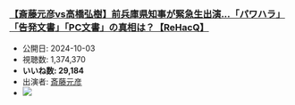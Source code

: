 ### [【斎藤元彦vs高橋弘樹】前兵庫県知事が緊急生出演...「パワハラ」「告発文書」「PC文書」の真相は？【ReHacQ】](https://www.youtube.com/watch?v=jNGjngpf05U)
-   公開日: 2024-10-03
-   視聴数: 1,374,370
-   **いいね数: 29,184**
-   出演者: [斎藤元彦](/rehacq_fan/people/斎藤元彦 "wikilink")
- [![](https://img.youtube.com/vi/jNGjngpf05U/hqdefault.jpg)](https://www.youtube.com/watch?v=jNGjngpf05U)
